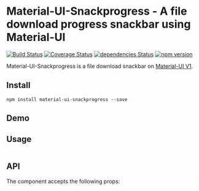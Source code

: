 
# Material-UI-Snackprogress - A file download progress snackbar using Material-UI

[![Build Status](https://travis-ci.org/gregnb/material-ui-snackprogress.svg?branch=master)](https://travis-ci.org/gregnb/material-ui-snackprogress)
[![Coverage Status](https://coveralls.io/repos/github/gregnb/material-ui-snackprogress/badge.svg?branch=master)](https://coveralls.io/github/gregnb/material-ui-snackprogress?branch=master)
[![dependencies Status](https://david-dm.org/gregnb/material-ui-snackprogress/status.svg)](https://david-dm.org/gregnb/material-ui-snackprogress)
[![npm version](https://badge.fury.io/js/material-ui-snackprogress.svg)](https://badge.fury.io/js/material-ui-snackprogress)

Material-UI-Snackprogress is a file download snackbar on [Material-UI V1](https://www.material-ui-next.com).  

## Install

`npm install material-ui-snackprogress --save`


## Demo

## Usage

```js
```

## API

The component accepts the following props:
